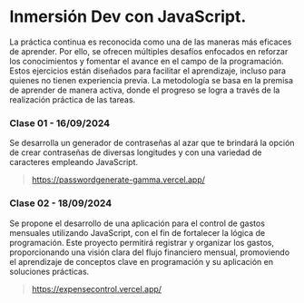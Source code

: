 # Inmersión Dev con JavaScript.

La práctica continua es reconocida como una de las maneras más eficaces de aprender. Por ello, se ofrecen múltiples desafíos enfocados en reforzar los conocimientos y fomentar el avance en el campo de la programación. Estos ejercicios están diseñados para facilitar el aprendizaje, incluso para quienes no tienen experiencia previa. La metodología se basa en la premisa de aprender de manera activa, donde el progreso se logra a través de la realización práctica de las tareas.

### Clase 01 - 16/09/2024 

Se desarrolla un generador de contraseñas al azar que te brindará la opción de crear contraseñas de diversas longitudes y con una variedad de caracteres empleando JavaScript.

> https://passwordgenerate-gamma.vercel.app/


### Clase 02 - 18/09/2024

Se propone el desarrollo de una aplicación para el control de gastos mensuales utilizando JavaScript, con el fin de fortalecer la lógica de programación. Este proyecto permitirá registrar y organizar los gastos, proporcionando una visión clara del flujo financiero mensual, promoviendo el aprendizaje de conceptos clave en programación y su aplicación en soluciones prácticas.

> https://expensecontrol.vercel.app/
